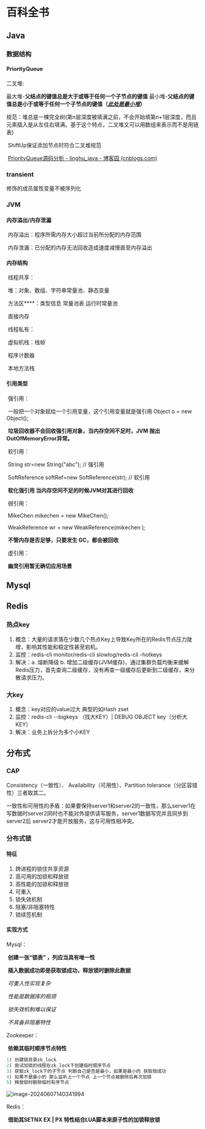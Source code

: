 # 百科全书

## Java

### 数据结构

#### PriorityQueue

二叉堆: 

​	最大堆-**父结点的键值总是大于或等于任何一个子节点的键值** 最小堆-**父结点的键值总是小于或等于任何一个子节点的键值（<u>*此处是最小堆*</u>）**

​	规范：堆总是一棵完全树(第n层深度被填满之前，不会开始填第n+1层深度，而且元素插入是从左往右填满。基于这个特点，二叉堆又可以用数组来表示而不是用链表)

​	ShiftUp保证添加节点时符合二叉堆规范

​	[PriorityQueue源码分析 - linghu_java - 博客园 (cnblogs.com)](https://www.cnblogs.com/linghu-java/p/9467805.html)

### transient

修饰的成员属性变量不被序列化

### JVM

#### 内存溢出/内存泄漏

​	内存溢出：程序所需内存大小超过当前所分配的内存范围

​	内存泄漏：已分配的内存无法回收造成速度减慢直至内存溢出

#### 内存结构

​	线程共享：

​		堆：对象、数组、字符串常量池、静态变量

​		方法区**<MetaSpace>**：类型信息 常量池表 运行时常量池

​		直接内存

​	线程私有：

​		虚拟机栈：栈帧

​		程序计数器

​		本地方法栈

#### 引用类型

​	强引用：

​		一般把一个对象赋给一个引用变量，这个引用变量就是强引用 Object o = new Object();

​		**垃圾回收器不会回收强引用对象，当内存空间不足时，JVM 抛出 OutOfMemoryError异常。**

​	软引用：

​		String str=new String("abc");                   // 强引用 

​		SoftReference<String> softRef=new SoftReference<String>(str);   // 软引用

​		**软化强引用 当内存空间不足的时候JVM对其进行回收**

​	弱引用：

​		MikeChen mikechen = new MikeChen()*;* 

​		WeakReference<MikeChen> wr = new WeakReference<MikeChen>(mikechen )*;*

​		**不管内存是否足够，只要发生 GC，都会被回收**

​	虚引用：

​		**幽灵引用暂无确切应用场景**

## Mysql

## Redis

### 热点key

1. 概念：大量的请求落在少数几个热点Key上导致Key所在的Redis节点压力陡增，影响其性能和稳定性甚至宕机。
2. 监控：redis-cli monitor/redis-cli slowlog/redis-cli -hotkeys
3. 解决：a. 熔断降级 b. 增加二级缓存(JVM缓存)，通过集群负载均衡来缓解Redis压力，首先查询二级缓存，没有再查一级缓存后更新到二级缓存，来分散请求压力。

### 大key

1.  概念：key对应的value过大 典型的如Hash zset
2.  监控：redis-cli --bigkeys （找大KEY）| DEBUG OBJECT key（分析大KEY）
3.  解决：业务上拆分为多个小KEY



## 分布式

### CAP

Consistency（一致性）、 Availability（可用性）、Partition tolerance（分区容错性）三者取其二。

一致性和可用性的矛盾：如果要保持server1和server2的一致性，那么server1在写数据时server2同时也不能对外提供读写服务，server1数据写完并且同步到server2后 server2才能开放服务，这与可用性相冲突。

### 分布式锁

#### 特征

1. 跨进程的锁住共享资源
2. 高可用的加锁和释放锁
3. 高性能的加锁和释放锁
4. 可重入
5. 锁失效机制
6. 阻塞/非阻塞特性
7. 锁续签机制

#### 实现方式

Mysql：

​	**创建一张“锁表” ，列应当具有唯一性**

​	**插入数据成功即是获取锁成功，释放锁时删除此数据**

​	*可重入性实现复杂*

​	*性能是数据库的瓶颈*

​	*锁失效机制难以保证*

​	*不具备非阻塞特性*

Zookeeper：

​	**依赖其临时顺序节点特性**

```java
1) 创建锁目录zk_lock
2) 尝试加锁的线程在zk_lock下创建临时顺序节点
3) 获取zk_lock下的子节点 判断自己是否是最小，如果是最小的 获取锁成功
4) 如果不是最小的 那么监听上一个节点 上一个节点被删除后再次加锁
5) 释放锁时删除临时有序节点
```

![image-20240607140341994](C:\Users\yu155\AppData\Roaming\Typora\typora-user-images\image-20240607140341994.png)

Redis：

​	**借助其SETNX EX | PX 特性结合LUA脚本来原子性的加锁释放锁**

